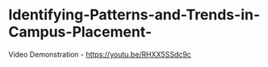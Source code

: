 # Identifying-Patterns-and-Trends-in-Campus-Placement-

Video Demonstration - https://youtu.be/RHXX5SSdc9c
